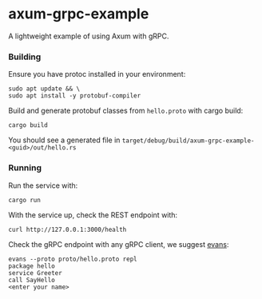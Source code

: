 # axum-grpc-example
A lightweight example of using Axum with gRPC.

### Building
Ensure you have protoc installed in your environment:
```shell
sudo apt update && \
sudo apt install -y protobuf-compiler
```
Build and generate protobuf classes from `hello.proto` with cargo build:
```shell
cargo build
```
You should see a generated file in `target/debug/build/axum-grpc-example-<guid>/out/hello.rs`

### Running
Run the service with:
```shell
cargo run
```

With the service up, check the REST endpoint with:
```shell
curl http://127.0.0.1:3000/health
```

Check the gRPC endpoint with any gRPC client, we suggest [evans](https://github.com/ktr0731/evans):
```shell
evans --proto proto/hello.proto repl
package hello
service Greeter
call SayHello
<enter your name>
```